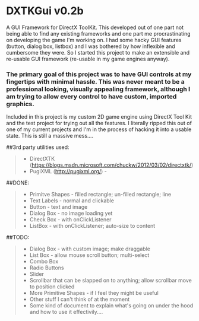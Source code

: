# DXTKGui v0.2b

A GUI Framework for DirectX ToolKit.
This developed out of one part not being able to find any existing frameworks and one part me procrastinating on developing the game I'm working on. I had some hacky GUI features (button, dialog box, listbox) and I was bothered by how inflexible and cumbersome they were. So I started this project to make an extensible and re-usable GUI framework (re-usable in my game engines anyway).

### The primary goal of this project was to have GUI controls at my fingertips with minimal hassle. This was never meant to be a professional looking, visually appealing framework, although I am trying to allow every control to have custom, imported graphics.


Included in this project is my custom 2D game engine using DirectX Tool Kit and the test project for trying out all the features.
I literally ripped this out of one of my current projects and I'm in the process of hacking it into a usable state.
This is still a massive mess....


##3rd party utilities used:
>- DirectXTK (https://blogs.msdn.microsoft.com/chuckw/2012/03/02/directxtk/)
>- PugiXML (http://pugixml.org/) - 


##DONE:
>- Primitve Shapes - filled rectangle; un-filled rectangle; line
>- Text Labels - normal and clickable
>- Button - text and image
>- Dialog Box - no image loading yet
>- Check Box - with onClickListener
>- ListBox - with onClickListener; auto-size to content

##TODO:
>- Dialog Box - with custom image; make draggable
>- List Box - allow mouse scroll button; multi-select
>- Combo Box
>- Radio Buttons
>- Slider
>- Scrollbar that can be slapped on to anything; allow scrollbar move to position clicked
>- More Primitive Shapes - if I feel they might be useful
>- Other stuff I can't think of at the moment
>- Some kind of document to explain what's going on under the hood and how to use it effectivily....

